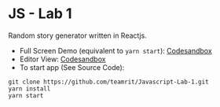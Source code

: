 # JS - Lab 1
Random story generator written in Reactjs.

* Full Screen Demo (equivalent to `yarn start`): [Codesandbox](https://917jzmzyx4.codesandbox.io/)
* Editor View: [Codesandbox](https://codesandbox.io/s/917jzmzyx4)
* To start app (See Source Code): 
```
git clone https://github.com/teamrit/Javascript-Lab-1.git
yarn install
yarn start
```
